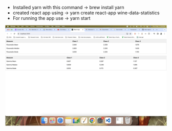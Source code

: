 - Installed yarn with this command -> brew install yarn
- created react app using -> yarn create react-app wine-data-statistics
- For running the app use -> yarn start

![Screenshot for the result](./src/Images/Screenshot%202023-11-02%20at%2011.26.08%20PM.png)
